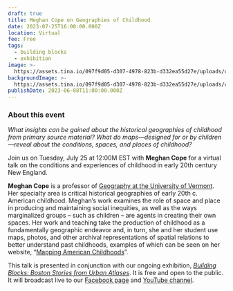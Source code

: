 ```yaml
---
draft: true
title: Meghan Cope on Geographies of Childhood
date: 2023-07-25T16:00:00.000Z
location: Virtual
fee: Free
tags:
  - building blocks
  - exhibition
image: >-
  https://assets.tina.io/097f9d05-d307-4978-823b-d332ea55d27e/uploads/cropped-playground.jpeg
backgroundImage: >-
  https://assets.tina.io/097f9d05-d307-4978-823b-d332ea55d27e/uploads/cropped-playground.jpeg
publishDate: 2023-06-08T11:00:00.000Z
---
```


### About this event

*What insights can be gained about the historical geographies of childhood from primary source material? What do maps—designed for or by children—reveal about the conditions, spaces, and places of childhood?*

Join us on Tuesday, July 25 at 12:00M EST with **Meghan Cope** for a virtual talk on the conditions and experiences of childhood in early 20th century New England.

**Meghan Cope** is a professor of [Geography at the University of Vermont](https://www.uvm.edu/cas/geography/profiles/meghan-cope). Her specialty area is critical historical geographies of early 20th c. American childhood. Meghan’s work examines the role of space and place in producing and maintaining social inequities, as well as the ways marginalized groups – such as children – are agents in creating their own spaces. Her work and teaching take the production of childhood as a fundamentally geographic endeavor and, in turn, she and her student use maps, photos, and other archival representations of spatial relations to better understand past childhoods, examples of which can be seen on her website, “[Mapping American Childhoods](https://blog.uvm.edu/mcope-childhoods/)”.

 This talk is presented in conjunction with our ongoing exhibition, *[Building Blocks: Boston Stories from Urban Atlases](https://www.leventhalmap.org/digital-exhibitions/building-blocks/)*. It is free and open to the public. It will broadcast live to our [Facebook page](https://www.facebook.com/bplmaps) and [YouTube channel](https://www.youtube.com/@LeventhalMapEducationCenter).
